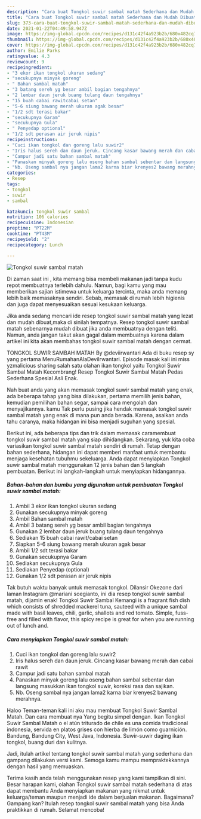 ```yaml
---
description: "Cara buat Tongkol suwir sambal matah Sederhana dan Mudah Dibuat"
title: "Cara buat Tongkol suwir sambal matah Sederhana dan Mudah Dibuat"
slug: 373-cara-buat-tongkol-suwir-sambal-matah-sederhana-dan-mudah-dibuat
date: 2021-01-22T04:49:58.947Z
image: https://img-global.cpcdn.com/recipes/d131c42f4a923b2b/680x482cq70/tongkol-suwir-sambal-matah-foto-resep-utama.jpg
thumbnail: https://img-global.cpcdn.com/recipes/d131c42f4a923b2b/680x482cq70/tongkol-suwir-sambal-matah-foto-resep-utama.jpg
cover: https://img-global.cpcdn.com/recipes/d131c42f4a923b2b/680x482cq70/tongkol-suwir-sambal-matah-foto-resep-utama.jpg
author: Emilie Parks
ratingvalue: 4.3
reviewcount: 9
recipeingredient:
- "3 ekor ikan tongkol ukuran sedang"
- "secukupnya minyak goreng"
- " Bahan sambal matah"
- "3 batang sereh yg besar ambil bagian tengahnya"
- "2 lembar daun jeruk buang tulang daun tengahnya"
- "15 buah cabai rawitcabai setan"
- "5-6 siung bawang merah ukuran agak besar"
- "1/2 sdt terasi bakar"
- "secukupnya Garam"
- "secukupnya Gula"
- " Penyedap optional"
- "1/2 sdt perasan air jeruk nipis"
recipeinstructions:
- "Cuci ikan tongkol dan goreng lalu suwir2"
- "Iris halus sereh dan daun jeruk. Cincang kasar bawang merah dan cabai rawit"
- "Campur jadi satu bahan sambal matah"
- "Panaskan minyak goreng lalu oseng bahan sambal sebentar dan langsung masukkan ikan tongkol suwir, koreksi rasa dan sajikan."
- "Nb. Oseng sambal nya jangan lama2 karna biar krenyes2 bawang merahnya."
categories:
- Resep
tags:
- tongkol
- suwir
- sambal

katakunci: tongkol suwir sambal 
nutrition: 106 calories
recipecuisine: Indonesian
preptime: "PT22M"
cooktime: "PT43M"
recipeyield: "2"
recipecategory: Lunch

---
```



![Tongkol suwir sambal matah](https://img-global.cpcdn.com/recipes/d131c42f4a923b2b/680x482cq70/tongkol-suwir-sambal-matah-foto-resep-utama.jpg)

Di zaman  saat ini , kita memang bisa membeli makanan jadi tanpa kudu repot membuatnya terlebih dahulu. Namun, bagi kamu yang mau memberikan sajian istimewa untuk keluarga tercinta, maka anda memang lebih baik memasaknya sendiri. Sebab, memasak di rumah lebih higienis dan juga dapat menyesuaikan sesuai kesukaan keluarga.

Jika anda sedang mencari ide resep tongkol suwir sambal matah yang lezat dan mudah dibuat,maka di sinilah tempatnya. Resep tongkol suwir sambal matah  sebenarnya mudah dibuat jika anda membuatnya dengan teliti. Namun, anda jangan takut akan gagal dalam membuatnya 
karena dalam artikel ini kita akan membahas tongkol suwir sambal matah dengan cermat.  

TONGKOL SUWIR SAMBAH MATAH By @deviirwantari Ada di buku resep sy yang pertama MenuRumahanAlaDeviIrwantari. Episode masak kali ini miss yzmalicious sharing salah satu olahan ikan tongkol yaitu Tongkol Suwir Sambal Matah Kecombrang! Resep Tongkol Suwir Sambal Matah Pedas Sederhana Spesial Asli Enak.

Nah buat anda yang akan memasak tongkol suwir sambal matah yang enak, ada beberapa tahap yang bisa dilakukan, pertama memilih jenis bahan, kemudian pemilihan bahan segar, sampai cara mengolah dan menyajikannya. kamu Tak perlu pusing jika hendak memasak tongkol suwir sambal matah yang enak di mana pun anda berada. Karena, asalkan anda  tahu caranya, maka hidangan ini bisa menjadi suguhan yang spesial.

Berikut ini, ada beberapa tips dan trik dalam memasak caramembuat tongkol suwir sambal matah yang siap dihidangkan. Sekarang, yuk kita coba variasikan tongkol suwir sambal matah sendiri di rumah. Tetap dengan bahan sederhana, hidangan ini dapat memberi manfaat untuk membantu menjaga kesehatan tubuhmu sekeluarga. Anda dapat menyiapkan Tongkol suwir sambal matah menggunakan 12 jenis bahan dan 5 langkah pembuatan. Berikut ini langkah-langkah untuk menyiapkan hidangannya.

<!--inarticleads1-->

##### Bahan-bahan dan bumbu yang digunakan untuk pembuatan Tongkol suwir sambal matah:

1. Ambil 3 ekor ikan tongkol ukuran sedang
1. Gunakan secukupnya minyak goreng
1. Ambil  Bahan sambal matah
1. Ambil 3 batang sereh yg besar ambil bagian tengahnya
1. Gunakan 2 lembar daun jeruk buang tulang daun tengahnya
1. Sediakan 15 buah cabai rawit/cabai setan
1. Siapkan 5-6 siung bawang merah ukuran agak besar
1. Ambil 1/2 sdt terasi bakar
1. Gunakan secukupnya Garam
1. Sediakan secukupnya Gula
1. Sediakan  Penyedap (optional)
1. Gunakan 1/2 sdt perasan air jeruk nipis


Tak butuh waktu banyak untuk memasak tongkol. Dilansir Okezone dari laman Instagram @mariani soegianto, ini dia resep tongkol suwir sambal matah, dijamin enak! Tongkol Suwir Sambal Kemangi is a fragrant fish dish which consists of shredded mackerel tuna, sauteed with a unique sambal made with basil leaves, chili, garlic, shallots and red tomato. Simple, fuss-free and filled with flavor, this spicy recipe is great for when you are running out of lunch and. 

<!--inarticleads2-->

##### Cara menyiapkan Tongkol suwir sambal matah:

1. Cuci ikan tongkol dan goreng lalu suwir2
1. Iris halus sereh dan daun jeruk. Cincang kasar bawang merah dan cabai rawit
1. Campur jadi satu bahan sambal matah
1. Panaskan minyak goreng lalu oseng bahan sambal sebentar dan langsung masukkan ikan tongkol suwir, koreksi rasa dan sajikan.
1. Nb. Oseng sambal nya jangan lama2 karna biar krenyes2 bawang merahnya.


Haloo Teman-teman kali ini aku mau membuat Tongkol Suwir Sambal Matah. Dan cara membuat nya Yang begitu simpel dengan. Ikan Tongkol Suwir Sambal Matah o el atún triturado de chile es una comida tradicional indonesia, servida en platos grises con hierba de limón como guarnición. Bandung, Bandung City, West Java, Indonesia. Suwir-suwir daging ikan tongkol, buang duri dan kulitnya. 

Jadi, itulah artikel tentang  tongkol suwir sambal matah  yang sederhana dan gampang dilakukan versi kami. Semoga kamu mampu mempraktekkannya dengan hasil yang memuaskan. 

Terima kasih anda telah menggunakan resep yang kami tampilkan di sini. Besar harapan kami, olahan  Tongkol suwir sambal matah sederhana di atas dapat membantu Anda menyiapkan makanan yang nikmat untuk keluarga/teman maupun menjadi ide dalam berjualan makanan. Bagaimana? Gampang kan? Itulah resep tongkol suwir sambal matah yang bisa Anda praktikkan di rumah. Selamat mencoba!

